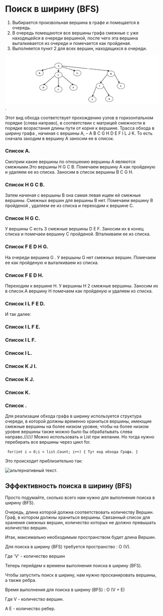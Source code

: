 # Поиск в ширину (BFS)
1. Выбирается произвольная вершина в графе и помещается в очередь.
2. В очередь помещаются все вершины графа смежные с уже находящейся в очереди вершиной, после чего эта вершина выталкивается из очереди и помечается как пройденая.
3. Выполняется пункт 2 для всех вершин, находящихся в очереди.



![альтернативный текст](img/Graf.PNG).

Этот вид обхода соответствует прохождению узлов в горизонтальном
порядке (слева направо), в соответствии с матрицей смежности в порядке возрастания длины пути от корня к вершине. Трасса обхода в ширину графа
, начиная с вершины А, – A B C G H D E F I L J K.
То есть сначала заходим в вершину А заносим ее в список. 
### Список А.
Смотрим какие вершины по отношению вершины А являются смежными.Это вершины  H G C B. Помечаем вершину А как пройденую и удаляем ее из списка.
Заносим в список вершины B C G H.
### Список H G C B. 
Затем начиная с вершыны В она самая левая ищем ей смежные вершины. Смежных вершин для вершины В нет. Помечаем вершину В пройденой , удаляем ее из списка и переходим к вершине С.
### Список  H G C. 
  У вершины С есть 3 смежные вершины D E F. Заносим их в конец списка и помечаеи вершину С пройденой. Віталкиваем ее из списка.
  ### Список F E D H G.
На очереди вершина G . У вершыны G нет смежных вершин. Помечаем ее как пройденую и выталкиваем из списка.
### Список F E D H.
Переходим к вершине H. У вершины H 2 смежные вершины. Заносим их в список.А вершину H помечаем как пройденую и удаляем из списка. 
### Список I L F E D.
И так далее: 
### Список I L F E.
### Список I L F.
### Список I L.
### Список K J I.
### Список K J.
### Список K.
### Список .

Для реализации обхода графа в ширину используется структура
очереди, в которой должны временно храниться вершины, имеющие
смежные вершины на более низком уровне, чтобы на более низком уровне
вершины также можно было бы обрабатывать слева направо.//////
Можно использовать и List при желании.
Но тогда нужно перебирать все вершины через цикл for.

`` for(int i = 0;i < list.Count; i++)
{
   Тут код обхода Графа.
}``

Это происходит приблизительно так:



![альтернативный текст](https://media.tproger.ru/uploads/2017/08/ezgif.com-video-to-gif-6.gif).



## Эффективность поиска в ширину (BFS)

Просто подумайте, сколько всего нам нужно для выполнения поиска в ширину (BFS).


Очередь, длина которой должна соответствовать количеству Вершин.
Граф, в котором должны храниться вершины.
Связанный список для хранения смежных вершин, количество которых не должно превышать количество вершин.

Итак, максимально необходимым пространством будет длина Вершин.


Для поиска в ширину (BFS) требуется пространство : O (V).


Где 'V' - количество вершин


Теперь перейдем к времени выполнения поиска в ширину (BFS).


Чтобы запустить поиск в ширину, нам нужно просканировать вершины, а также ребра.


Время выполнения для поиска в ширину (BFS) : O (V + E)


Где V - количество вершин.


А E - количество ребер.
